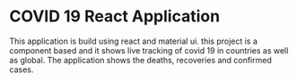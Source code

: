 # COVID 19 React Application 

This application is build using react and material ui. this project is a component based and it shows live tracking of covid 19 in countries as well as global. The application shows the deaths, recoveries and confirmed cases.
